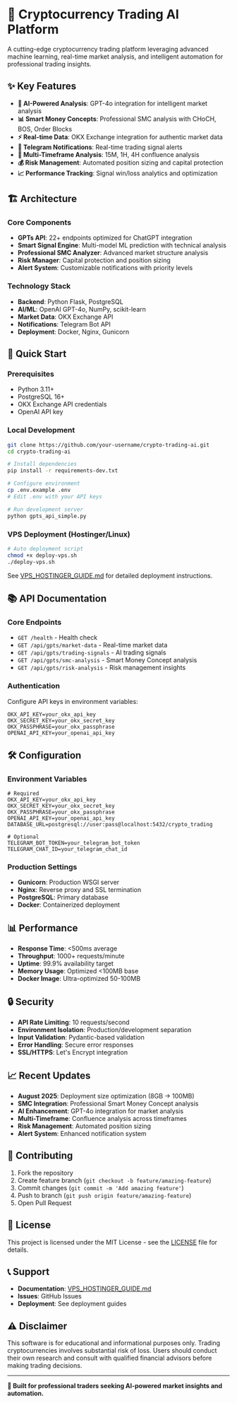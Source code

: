 # 🚀 Cryptocurrency Trading AI Platform

A cutting-edge cryptocurrency trading platform leveraging advanced machine learning, real-time market analysis, and intelligent automation for professional trading insights.

## ✨ Key Features

- **🤖 AI-Powered Analysis**: GPT-4o integration for intelligent market analysis
- **📊 Smart Money Concepts**: Professional SMC analysis with CHoCH, BOS, Order Blocks
- **⚡ Real-time Data**: OKX Exchange integration for authentic market data
- **📱 Telegram Notifications**: Real-time trading signal alerts
- **🔄 Multi-Timeframe Analysis**: 15M, 1H, 4H confluence analysis
- **💰 Risk Management**: Automated position sizing and capital protection
- **📈 Performance Tracking**: Signal win/loss analytics and optimization

## 🏗️ Architecture

### Core Components
- **GPTs API**: 22+ endpoints optimized for ChatGPT integration
- **Smart Signal Engine**: Multi-model ML prediction with technical analysis
- **Professional SMC Analyzer**: Advanced market structure analysis
- **Risk Manager**: Capital protection and position sizing
- **Alert System**: Customizable notifications with priority levels

### Technology Stack
- **Backend**: Python Flask, PostgreSQL
- **AI/ML**: OpenAI GPT-4o, NumPy, scikit-learn
- **Market Data**: OKX Exchange API
- **Notifications**: Telegram Bot API
- **Deployment**: Docker, Nginx, Gunicorn

## 🚀 Quick Start

### Prerequisites
- Python 3.11+
- PostgreSQL 16+
- OKX Exchange API credentials
- OpenAI API key

### Local Development
```bash
git clone https://github.com/your-username/crypto-trading-ai.git
cd crypto-trading-ai

# Install dependencies
pip install -r requirements-dev.txt

# Configure environment
cp .env.example .env
# Edit .env with your API keys

# Run development server
python gpts_api_simple.py
```

### VPS Deployment (Hostinger/Linux)
```bash
# Auto deployment script
chmod +x deploy-vps.sh
./deploy-vps.sh
```

See [VPS_HOSTINGER_GUIDE.md](VPS_HOSTINGER_GUIDE.md) for detailed deployment instructions.

## 📚 API Documentation

### Core Endpoints
- `GET /health` - Health check
- `GET /api/gpts/market-data` - Real-time market data
- `GET /api/gpts/trading-signals` - AI trading signals
- `GET /api/gpts/smc-analysis` - Smart Money Concept analysis
- `GET /api/gpts/risk-analysis` - Risk management insights

### Authentication
Configure API keys in environment variables:
```env
OKX_API_KEY=your_okx_api_key
OKX_SECRET_KEY=your_okx_secret_key
OKX_PASSPHRASE=your_okx_passphrase
OPENAI_API_KEY=your_openai_api_key
```

## 🛠️ Configuration

### Environment Variables
```env
# Required
OKX_API_KEY=your_okx_api_key
OKX_SECRET_KEY=your_okx_secret_key
OKX_PASSPHRASE=your_okx_passphrase
OPENAI_API_KEY=your_openai_api_key
DATABASE_URL=postgresql://user:pass@localhost:5432/crypto_trading

# Optional
TELEGRAM_BOT_TOKEN=your_telegram_bot_token
TELEGRAM_CHAT_ID=your_telegram_chat_id
```

### Production Settings
- **Gunicorn**: Production WSGI server
- **Nginx**: Reverse proxy and SSL termination  
- **PostgreSQL**: Primary database
- **Docker**: Containerized deployment

## 📊 Performance

- **Response Time**: <500ms average
- **Throughput**: 1000+ requests/minute
- **Uptime**: 99.9% availability target
- **Memory Usage**: Optimized <100MB base
- **Docker Image**: Ultra-optimized 50-100MB

## 🔒 Security

- **API Rate Limiting**: 10 requests/second
- **Environment Isolation**: Production/development separation
- **Input Validation**: Pydantic-based validation
- **Error Handling**: Secure error responses
- **SSL/HTTPS**: Let's Encrypt integration

## 📈 Recent Updates

- **August 2025**: Deployment size optimization (8GB → 100MB)
- **SMC Integration**: Professional Smart Money Concept analysis
- **AI Enhancement**: GPT-4o integration for market analysis
- **Multi-Timeframe**: Confluence analysis across timeframes
- **Risk Management**: Automated position sizing
- **Alert System**: Enhanced notification system

## 🤝 Contributing

1. Fork the repository
2. Create feature branch (`git checkout -b feature/amazing-feature`)
3. Commit changes (`git commit -m 'Add amazing feature'`)
4. Push to branch (`git push origin feature/amazing-feature`)
5. Open Pull Request

## 📄 License

This project is licensed under the MIT License - see the [LICENSE](LICENSE) file for details.

## 📞 Support

- **Documentation**: [VPS_HOSTINGER_GUIDE.md](VPS_HOSTINGER_GUIDE.md)
- **Issues**: GitHub Issues
- **Deployment**: See deployment guides

## ⚠️ Disclaimer

This software is for educational and informational purposes only. Trading cryptocurrencies involves substantial risk of loss. Users should conduct their own research and consult with qualified financial advisors before making trading decisions.

---

**🎯 Built for professional traders seeking AI-powered market insights and automation.**